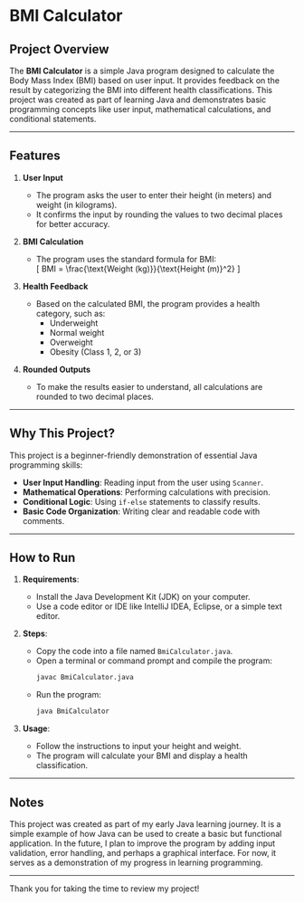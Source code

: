 # BMI Calculator

## Project Overview

The **BMI Calculator** is a simple Java program designed to calculate the Body Mass Index (BMI) based on user input. It provides feedback on the result by categorizing the BMI into different health classifications. This project was created as part of learning Java and demonstrates basic programming concepts like user input, mathematical calculations, and conditional statements.

---

## Features

1. **User Input**  
   - The program asks the user to enter their height (in meters) and weight (in kilograms).
   - It confirms the input by rounding the values to two decimal places for better accuracy.

2. **BMI Calculation**  
   - The program uses the standard formula for BMI:  
     \[
     BMI = \frac{\text{Weight (kg)}}{\text{Height (m)}^2}
     \]

3. **Health Feedback**  
   - Based on the calculated BMI, the program provides a health category, such as:
     - Underweight
     - Normal weight
     - Overweight
     - Obesity (Class 1, 2, or 3)

4. **Rounded Outputs**  
   - To make the results easier to understand, all calculations are rounded to two decimal places.

---

## Why This Project?

This project is a beginner-friendly demonstration of essential Java programming skills:
- **User Input Handling**: Reading input from the user using `Scanner`.
- **Mathematical Operations**: Performing calculations with precision.
- **Conditional Logic**: Using `if-else` statements to classify results.
- **Basic Code Organization**: Writing clear and readable code with comments.

---

## How to Run

1. **Requirements**:  
   - Install the Java Development Kit (JDK) on your computer.  
   - Use a code editor or IDE like IntelliJ IDEA, Eclipse, or a simple text editor.

2. **Steps**:  
   - Copy the code into a file named `BmiCalculator.java`.  
   - Open a terminal or command prompt and compile the program:
     ```bash
     javac BmiCalculator.java
     ```
   - Run the program:
     ```bash
     java BmiCalculator
     ```

3. **Usage**:  
   - Follow the instructions to input your height and weight.  
   - The program will calculate your BMI and display a health classification.

---

## Notes

This project was created as part of my early Java learning journey. It is a simple example of how Java can be used to create a basic but functional application. In the future, I plan to improve the program by adding input validation, error handling, and perhaps a graphical interface. For now, it serves as a demonstration of my progress in learning programming.

---

Thank you for taking the time to review my project!
